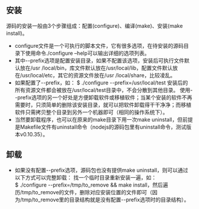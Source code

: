 ```
```
## 安装
源码的安装一般由3个步骤组成：配置(configure)、编译(make)、安装(make install)。
- configure文件是一个可执行的脚本文件，它有很多选项，在待安装的源码目录下使用命令./configure –help可以输出详细的选项列表。
- 其中--prefix选项是配置安装目录，如果不配置该选项，安装后可执行文件默认放在/usr /local/bin，库文件默认放在/usr/local/lib，配置文件默认放在/usr/local/etc，其它的资源文件放在/usr /local/share，比较凌乱。
- 如果配置了--prefix，如：
$ ./configure --prefix=/usr/local/test
安装后的所有资源文件都会被放在/usr/local/test目录中，不会分散到其他目录。
使用--prefix选项的另一个好处是方便卸载软件或移植软件；当某个安装的软件不再需要时，只须简单的删除该安装目录，就可以把软件卸载得干干净净；而移植软件只需拷贝整个目录到另外一个机器即可（相同的操作系统下）。
- 当然要卸载程序，也可以在原来的make目录下用一次make uninstall，但前提是Makefile文件有uninstall命令（nodejs的源码包里有uninstall命令，测试版本v0.10.35）。

## 卸载
- 如果没有配置--prefix选项，源码包也没有提供make uninstall，则可以通过以下方式可以完整卸载：
找一个临时目录重新安装一遍，如：  
$ ./configure --prefix=/tmp/to_remove && make install，然后遍历/tmp/to_remove的文件，删除对应安装位置的文件即可（因为/tmp/to_remove里的目录结构就是没有配置--prefix选项时的目录结构）。
